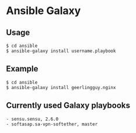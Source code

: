 Ansible Galaxy
=======

## Usage

    $ cd ansible
    $ ansible-galaxy install username.playbook

## Example

    $ cd ansible
    $ ansible-galaxy install geerlingguy.nginx

## Currently used Galaxy playbooks

    - sensu.sensu, 2.6.0
    - softasap.sa-vpn-softether, master

